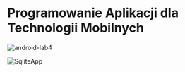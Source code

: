 # Programowanie Aplikacji dla Technologii Mobilnych

![android-lab4](https://user-images.githubusercontent.com/12998256/96036332-9983c400-0e64-11eb-8cc4-6d503c0cb81f.gif)

![SqliteApp](https://user-images.githubusercontent.com/12998256/96036342-9d174b00-0e64-11eb-9f21-588b118fdf78.png)
